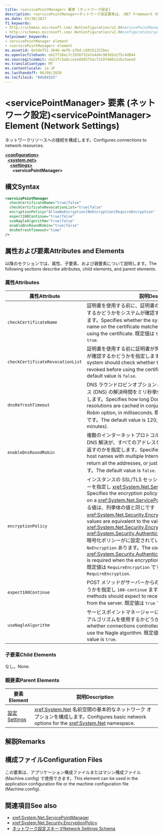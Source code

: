 ```yaml
---
title: <servicePointManager> 要素 (ネットワーク設定)
description: <servicePointManager>ネットワーク設定要素は、.NET Framework のネットワークリソースオプションへの接続を構成します。
ms.date: 03/30/2017
f1_keywords:
- http://schemas.microsoft.com/.NetConfiguration/v2.0#servicePointManager
- http://schemas.microsoft.com/.NetConfiguration/v2.0#configuration/system.net/settings/servicePointManager
helpviewer_keywords:
- servicePointManager element
- <servicePointManager> element
ms.assetid: 6e5def51-3646-4ef6-a7bd-c69151321bec
ms.openlocfilehash: eb27716ec7c2936f32a7e4d4c983d1e175c4d044
ms.sourcegitcommit: da21fc5a8cce1e028575acf31974681a1bc5aeed
ms.translationtype: MT
ms.contentlocale: ja-JP
ms.lasthandoff: 06/08/2020
ms.locfileid: "84504525"
---
```

# <a name="servicepointmanager-element-network-settings"></a><span data-ttu-id="f39ef-103">\<servicePointManager> 要素 (ネットワーク設定)</span><span class="sxs-lookup"><span data-stu-id="f39ef-103">\<servicePointManager> Element (Network Settings)</span></span>
<span data-ttu-id="f39ef-104">ネットワークリソースへの接続を構成します。</span><span class="sxs-lookup"><span data-stu-id="f39ef-104">Configures connections to network resources.</span></span>  

[**\<configuration>**](../configuration-element.md)\
&nbsp;&nbsp;[**\<system.net>**](system-net-element-network-settings.md)\
&nbsp;&nbsp;&nbsp;&nbsp;[**\<settings>**](settings-element-network-settings.md)\
&nbsp;&nbsp;&nbsp;&nbsp;&nbsp;&nbsp;**\<servicePointManager>**

## <a name="syntax"></a><span data-ttu-id="f39ef-105">構文</span><span class="sxs-lookup"><span data-stu-id="f39ef-105">Syntax</span></span>  
  
```xml  
<servicePointManager  
  checkCertificateName="true|false"  
  checkCertificateRevocationList="true|false"  
  encryptionPolicy="AllowNoEncryption|NoEncryption|RequireEncryption"  
  expect100Continue="true|false"  
  useNagleAlgorithm="true|false"  
  enableDnsRoundRobin="true|false"  
  dnsRefreshTimeout="time"  
/>  
```  
  
## <a name="attributes-and-elements"></a><span data-ttu-id="f39ef-106">属性および要素</span><span class="sxs-lookup"><span data-stu-id="f39ef-106">Attributes and Elements</span></span>  
 <span data-ttu-id="f39ef-107">以降のセクションでは、属性、子要素、および親要素について説明します。</span><span class="sxs-lookup"><span data-stu-id="f39ef-107">The following sections describe attributes, child elements, and parent elements.</span></span>  
  
### <a name="attributes"></a><span data-ttu-id="f39ef-108">属性</span><span class="sxs-lookup"><span data-stu-id="f39ef-108">Attributes</span></span>  
  
|<span data-ttu-id="f39ef-109">**属性**</span><span class="sxs-lookup"><span data-stu-id="f39ef-109">**Attribute**</span></span>|<span data-ttu-id="f39ef-110">**説明**</span><span class="sxs-lookup"><span data-stu-id="f39ef-110">**Description**</span></span>|  
|-------------------|---------------------|  
|`checkCertificateName`|<span data-ttu-id="f39ef-111">証明書を使用する前に、証明書の名前がサーバーホスト名と一致するかどうかをシステムが確認する必要があるかどうかを指定します。</span><span class="sxs-lookup"><span data-stu-id="f39ef-111">Specifies whether the system should verify that the name on the certificate matches the server host name before using the certificate.</span></span> <span data-ttu-id="f39ef-112">既定値は `true` です。</span><span class="sxs-lookup"><span data-stu-id="f39ef-112">The default value is `true`.</span></span>|  
|`checkCertificateRevocationList`|<span data-ttu-id="f39ef-113">証明書を使用する前に証明書が失効しているかどうかをシステムが確認するかどうかを指定します。</span><span class="sxs-lookup"><span data-stu-id="f39ef-113">Specifies whether the system should check whether the certificate has been revoked before using the certificate.</span></span> <span data-ttu-id="f39ef-114">既定値は `false` です。</span><span class="sxs-lookup"><span data-stu-id="f39ef-114">The default value is `false`.</span></span>|  
|`dnsRefreshTimeout`|<span data-ttu-id="f39ef-115">DNS ラウンドロビンオプションと共に、ドメインネームサービス (DNS) の解決時間をミリ秒単位でキャッシュする期間を指定します。</span><span class="sxs-lookup"><span data-stu-id="f39ef-115">Specifies how long Domain Name Service (DNS) resolutions are cached in conjunction with the DNS Round Robin option, in milliseconds.</span></span> <span data-ttu-id="f39ef-116">既定値は 120,000 ミリ秒 (2 分) です。</span><span class="sxs-lookup"><span data-stu-id="f39ef-116">The default value is 120,000 milliseconds (two minutes).</span></span>|  
|`enableDnsRoundRobin`|<span data-ttu-id="f39ef-117">複数のインターネットプロトコル (IP) アドレスを持つホスト名の DNS 解決が、すべてのアドレスを返すのか、それとも1つだけを返すのかを指定します。</span><span class="sxs-lookup"><span data-stu-id="f39ef-117">Specifies whether DNS resolutions of host names with multiple Internet Protocol (IP) addresses return all the addresses, or just the first one.</span></span> <span data-ttu-id="f39ef-118">既定値は `false` です。</span><span class="sxs-lookup"><span data-stu-id="f39ef-118">The default value is `false`.</span></span>|  
|`encryptionPolicy`|<span data-ttu-id="f39ef-119">インスタンスの SSL/TLS セッションに適用される暗号化ポリシーを指定し <xref:System.Net.ServicePointManager> ます。</span><span class="sxs-lookup"><span data-stu-id="f39ef-119">Specifies the encryption policy applied to an SSL/TLS session on a <xref:System.Net.ServicePointManager> instance.</span></span> <span data-ttu-id="f39ef-120">指定できる値は、列挙体の値と同じです <xref:System.Net.Security.EncryptionPolicy> 。</span><span class="sxs-lookup"><span data-stu-id="f39ef-120">The possible values are equivalent to the values for the <xref:System.Net.Security.EncryptionPolicy> enumeration.</span></span> <span data-ttu-id="f39ef-121"><xref:System.Security.Authentication.CipherAlgorithmType.Null>暗号化ポリシーがに設定されている場合は、を使用する必要が `NoEncryption` あります。</span><span class="sxs-lookup"><span data-stu-id="f39ef-121">The use of <xref:System.Security.Authentication.CipherAlgorithmType.Null> is required when the encryption policy is set to `NoEncryption`.</span></span> <span data-ttu-id="f39ef-122">既定値は `RequireEncryption` です。</span><span class="sxs-lookup"><span data-stu-id="f39ef-122">The default value is `RequireEncryption`.</span></span>|  
|`expect100Continue`|<span data-ttu-id="f39ef-123">POST メソッドがサーバーからの応答を受信する必要があるかどうかを指定し `100-continue` ます。</span><span class="sxs-lookup"><span data-stu-id="f39ef-123">Specifies whether POST methods should expect to receive a `100-continue` response from the server.</span></span> <span data-ttu-id="f39ef-124">既定値は `true` です。</span><span class="sxs-lookup"><span data-stu-id="f39ef-124">The default value is `true`.</span></span>|  
|`useNagleAlgorithm`|<span data-ttu-id="f39ef-125">サービスポイントマネージャーによって制御される接続が Nagle アルゴリズムを使用するかどうかを指定します。</span><span class="sxs-lookup"><span data-stu-id="f39ef-125">Specifies whether connections controlled by the service point manager use the Nagle algorithm.</span></span> <span data-ttu-id="f39ef-126">既定値は `true` です。</span><span class="sxs-lookup"><span data-stu-id="f39ef-126">The default value is `true`.</span></span>|  
  
### <a name="child-elements"></a><span data-ttu-id="f39ef-127">子要素</span><span class="sxs-lookup"><span data-stu-id="f39ef-127">Child Elements</span></span>  
 <span data-ttu-id="f39ef-128">なし。</span><span class="sxs-lookup"><span data-stu-id="f39ef-128">None.</span></span>  
  
### <a name="parent-elements"></a><span data-ttu-id="f39ef-129">親要素</span><span class="sxs-lookup"><span data-stu-id="f39ef-129">Parent Elements</span></span>  
  
|<span data-ttu-id="f39ef-130">**要素**</span><span class="sxs-lookup"><span data-stu-id="f39ef-130">**Element**</span></span>|<span data-ttu-id="f39ef-131">**説明**</span><span class="sxs-lookup"><span data-stu-id="f39ef-131">**Description**</span></span>|  
|-----------------|---------------------|  
|[<span data-ttu-id="f39ef-132">設定</span><span class="sxs-lookup"><span data-stu-id="f39ef-132">Settings</span></span>](settings-element-network-settings.md)|<span data-ttu-id="f39ef-133"><xref:System.Net> 名前空間の基本的なネットワーク オプションを構成します。</span><span class="sxs-lookup"><span data-stu-id="f39ef-133">Configures basic network options for the <xref:System.Net> namespace.</span></span>|  
  
## <a name="remarks"></a><span data-ttu-id="f39ef-134">解説</span><span class="sxs-lookup"><span data-stu-id="f39ef-134">Remarks</span></span>  
  
## <a name="configuration-files"></a><span data-ttu-id="f39ef-135">構成ファイル</span><span class="sxs-lookup"><span data-stu-id="f39ef-135">Configuration Files</span></span>  
 <span data-ttu-id="f39ef-136">この要素は、アプリケーション構成ファイルまたはマシン構成ファイル (Machine.config) で使用できます。</span><span class="sxs-lookup"><span data-stu-id="f39ef-136">This element can be used in the application configuration file or the machine configuration file (Machine.config).</span></span>  
  
## <a name="see-also"></a><span data-ttu-id="f39ef-137">関連項目</span><span class="sxs-lookup"><span data-stu-id="f39ef-137">See also</span></span>

- <xref:System.Net.ServicePointManager>
- <xref:System.Net.Security.EncryptionPolicy>
- [<span data-ttu-id="f39ef-138">ネットワーク設定スキーマ</span><span class="sxs-lookup"><span data-stu-id="f39ef-138">Network Settings Schema</span></span>](index.md)
